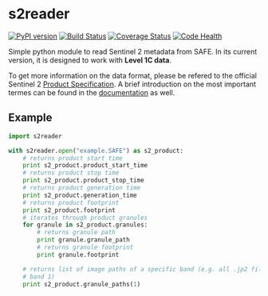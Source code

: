 # s2reader

[![PyPI version](https://badge.fury.io/py/s2reader.svg)](https://badge.fury.io/py/s2reader) [![Build Status](https://travis-ci.org/ungarj/s2reader.svg?branch=master)](https://travis-ci.org/ungarj/s2reader) [![Coverage Status](https://coveralls.io/repos/github/ungarj/s2reader/badge.svg?branch=master)](https://coveralls.io/github/ungarj/s2reader?branch=master) [![Code Health](https://landscape.io/github/ungarj/s2reader/master/landscape.svg?style=flat)](https://landscape.io/github/ungarj/s2reader/master)

Simple python module to read Sentinel 2 metadata from SAFE. In its current version, it is designed to work with **Level 1C data**.

To get more information on the data format, please be refered to the official
Sentinel 2 [Product Specification](https://www.google.at/url?sa=t&rct=j&q=&esrc=s&source=web&cd=2&cad=rja&uact=8&sqi=2&ved=0CCQQFjABahUKEwjB_5i834rIAhWDwxQKHRtVDdI&url=https%3A%2F%2Fsentinel.esa.int%2Fdocuments%2F247904%2F349490%2FS2_MSI_Product_Specification.pdf&usg=AFQjCNEI-gxDbhIpFaDPXq1e1NEZNRHoSQ&sig2=aUy9lsNqJlgCF3PLrA1vbQ&bvm=bv.103073922,d.bGQ). A brief introduction on the most important termes can be found in the [documentation](doc/s2_product_spec.md) as well.

## Example

```python
import s2reader

with s2reader.open("example.SAFE") as s2_product:
    # returns product start time
    print s2_product.product_start_time
    # returns product stop time
    print s2_product.product_stop_time
    # returns product generation time
    print s2_product.generation_time
    # returns product footprint
    print s2_product.footprint
    # iterates through product granules
    for granule in s2_product.granules:
        # returns granule path
        print granule.granule_path
        # returns granule footprint
        print granule.footprint

    # returns list of image paths of a specific band (e.g. all .jp2 files for
    # band 1)
    print s2_product.granule_paths(1)
```
